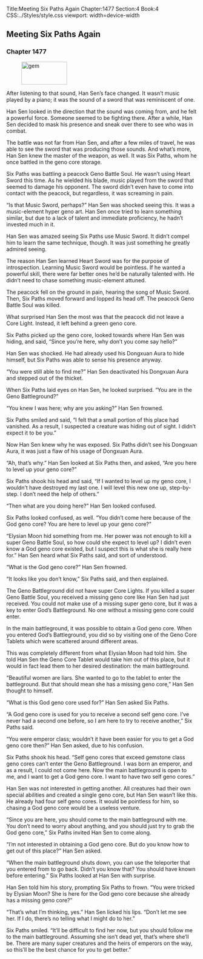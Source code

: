 Title:Meeting Six Paths Again 
Chapter:1477 
Section:4 
Book:4 
CSS:../Styles/style.css 
viewport: width=device-width
  
## Meeting Six Paths Again
### Chapter 1477
  
<figure>
	<img src="../Images/gem.gif" alt="gem" id="gem" width="120" height="60" />
</figure>
  

  
After listening to that sound, Han Sen’s face changed. It wasn’t music played by a piano; it was the sound of a sword that was reminiscent of one.

Han Sen looked in the direction that the sound was coming from, and he felt a powerful force. Someone seemed to be fighting there. After a while, Han Sen decided to mask his presence and sneak over there to see who was in combat.

The battle was not far from Han Sen, and after a few miles of travel, he was able to see the sword that was producing those sounds. And what’s more, Han Sen knew the master of the weapon, as well. It was Six Paths, whom he once battled in the geno core storage.

Six Paths was battling a peacock Geno Battle Soul. He wasn’t using Heart Sword this time. As he wielded his blade, music played from the sword that seemed to damage his opponent. The sword didn’t even have to come into contact with the peacock, but regardless, it was screaming in pain.

“Is that Music Sword, perhaps?” Han Sen was shocked seeing this. It was a music-element hyper geno art. Han Sen once tried to learn something similar, but due to a lack of talent and immediate proficiency, he hadn’t invested much in it.

Han Sen was amazed seeing Six Paths use Music Sword. It didn’t compel him to learn the same technique, though. It was just something he greatly admired seeing.

The reason Han Sen learned Heart Sword was for the purpose of introspection. Learning Music Sword would be pointless. If he wanted a powerful skill, there were far better ones he’d be naturally talented with. He didn’t need to chase something music-element attuned.

The peacock fell on the ground in pain, hearing the song of Music Sword. Then, Six Paths moved forward and lopped its head off. The peacock Geno Battle Soul was killed.

What surprised Han Sen the most was that the peacock did not leave a Core Light. Instead, it left behind a green geno core.

Six Paths picked up the geno core, looked towards where Han Sen was hiding, and said, “Since you’re here, why don’t you come say hello?”

Han Sen was shocked. He had already used his Dongxuan Aura to hide himself, but Six Paths was able to sense his presence anyway.

“You were still able to find me?” Han Sen deactivated his Dongxuan Aura and stepped out of the thicket.

When Six Paths laid eyes on Han Sen, he looked surprised. “You are in the Geno Battleground?”

“You knew I was here; why are you asking?” Han Sen frowned.

Six Paths smiled and said, “I felt that a small portion of this place had vanished. As a result, I suspected a creature was hiding out of sight. I didn’t expect it to be you.”

Now Han Sen knew why he was exposed. Six Paths didn’t see his Dongxuan Aura, it was just a flaw of his usage of Dongxuan Aura.

“Ah, that’s why.” Han Sen looked at Six Paths then, and asked, “Are you here to level up your geno core?”

Six Paths shook his head and said, “If I wanted to level up my geno core, I wouldn’t have destroyed my last one. I will level this new one up, step-by-step. I don’t need the help of others.”

“Then what are you doing here?” Han Sen looked confused.

Six Paths looked confused, as well. “You didn’t come here because of the God geno core? You are here to level up your geno core?”

“Elysian Moon hid something from me. Her power was not enough to kill a super Geno Battle Soul, so how could she expect to level up? I didn’t even know a God geno core existed, but I suspect this is what she is really here for.” Han Sen heard what Six Paths said, and sort of understood.

“What is the God geno core?” Han Sen frowned.

“It looks like you don’t know,” Six Paths said, and then explained.

The Geno Battleground did not have super Core Lights. If you killed a super Geno Battle Soul, you received a missing geno core like Han Sen had just received. You could not make use of a missing super geno core, but it was a key to enter God’s Battleground. No one without a missing geno core could enter.

In the main battleground, it was possible to obtain a God geno core. When you entered God’s Battleground, you did so by visiting one of the Geno Core Tablets which were scattered around different areas.

This was completely different from what Elysian Moon had told him. She told Han Sen the Geno Core Tablet would take him out of this place, but it would in fact lead them to her desired destination: the main battleground.

“Beautiful women are liars. She wanted to go to the tablet to enter the battleground. But that should mean she has a missing geno core,” Han Sen thought to himself.

“What is this God geno core used for?” Han Sen asked Six Paths.

“A God geno core is used for you to receive a second self geno core. I’ve never had a second one before, so I am here to try to receive another,” Six Paths said.

“You were emperor class; wouldn’t it have been easier for you to get a God geno core then?” Han Sen asked, due to his confusion.

Six Paths shook his head. “Self geno cores that exceed gemstone class geno cores can’t enter the Geno Battleground. I was born an emperor, and as a result, I could not come here. Now the main battleground is open to me, and I want to get a God geno core. I want to have two self geno cores.”

Han Sen was not interested in getting another. All creatures had their own special abilities and created a single geno core, but Han Sen wasn’t like this. He already had four self geno cores. It would be pointless for him, so chasing a God geno core would be a useless venture.

“Since you are here, you should come to the main battleground with me. You don’t need to worry about anything, and you should just try to grab the God geno core,” Six Paths invited Han Sen to come along.

“I’m not interested in obtaining a God geno core. But do you know how to get out of this place?” Han Sen asked.

“When the main battleground shuts down, you can use the teleporter that you entered from to go back. Didn’t you know that? You should have known before entering.” Six Paths looked at Han Sen with surprise.

Han Sen told him his story, prompting Six Paths to frown. “You were tricked by Elysian Moon? She is here for the God geno core because she already has a missing geno core?”

“That’s what I’m thinking, yes.” Han Sen licked his lips. “Don’t let me see her. If I do, there’s no telling what I might do to her.”

Six Paths smiled. “It’ll be difficult to find her now, but you should follow me to the main battleground. Assuming she isn’t dead yet, that’s where she’ll be. There are many super creatures and the heirs of emperors on the way, so this’ll be the best chance for you to get better.”